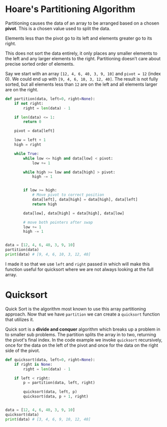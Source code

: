 # Hoare's Partitioning Algorithm

Partitioning causes the data of an array to be arranged based on a chosen **pivot**. This is a chosen value used to split the data.

Elements less than the pivot go to its left and elements greater go to its right.

This does not sort the data entirely, it only places any smaller elements to the left and any larger elements to the right. Partitioning doesn’t care about precise sorted order of elements.

Say we start with an array `[12, 4, 6, 40, 3, 9, 10]` and `pivot = 12` (index 0). We could end up with `[9, 4, 6, 10, 3, 12, 40]`. The result is not fully sorted, but all elements less than `12` are on the left and all elements larger are on the right.

```python
def partition(data, left=0, right=None):
    if not right:
        right = len(data) - 1

    if len(data) <= 1:
        return 0

    pivot = data[left]

    low = left + 1
    high = right

    while True:
        while low <= high and data[low] < pivot:
            low += 1

        while high >= low and data[high] > pivot:
            high -= 1


        if low >= high:
            # Move pivot to correct position
            data[left], data[high] = data[high], data[left]
            return high

        data[low], data[high] = data[high], data[low]

        # move both pointers after swap
        low += 1
        high -= 1


data = [12, 4, 6, 40, 3, 9, 10]
partition(data)
print(data) # [9, 4, 6, 10, 3, 12, 40]
```

I made it so that we use `left` and `right` passed in which will make this function useful for quicksort where we are not always looking at the full array.

# Quicksort

Quick Sort is the algorithm most known to use this array partitioning approach. Now that we have `partition` we can create a `quicksort` function that utilizes it.

Quick sort is a **divide and conquer** algorithm which breaks up a problem in to smaller sub problems. The partition splits the array in to two, returning the pivot's final index. In the code example we invoke `quicksort` recursively, once for the data on the left of the pivot and once for the data on the right side of the pivot.

```python
def quicksort(data, left=0, right=None):
    if right is None:
        right = len(data) - 1

    if left < right:
        p = partition(data, left, right)

        quicksort(data, left, p)
        quicksort(data, p + 1, right)


data = [12, 4, 6, 40, 3, 9, 10]
quicksort(data)
print(data) # [3, 4, 6, 9, 10, 12, 40]
```
